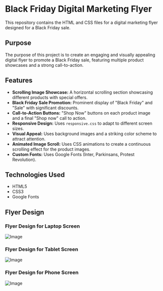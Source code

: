 # Black Friday Digital Marketing Flyer

This repository contains the HTML and CSS files for a digital marketing flyer designed for a Black Friday sale.

## Purpose

The purpose of this project is to create an engaging and visually appealing digital flyer to promote a Black Friday sale, featuring multiple product showcases and a strong call-to-action.

## Features

* **Scrolling Image Showcase:** A horizontal scrolling section showcasing different products with special offers.
* **Black Friday Sale Promotion:** Prominent display of "Black Friday" and "Sale" with significant discounts.
* **Call-to-Action Buttons:** "Shop Now" buttons on each product image and a final "Shop now" call to action.
* **Responsive Design:** Uses `responsive.css` to adapt to different screen sizes.
* **Visual Appeal:** Uses background images and a striking color scheme to attract attention.
* **Animated Image Scroll:** Uses CSS animations to create a continuous scrolling effect for the product images.
* **Custom Fonts:** Uses Google Fonts (Inter, Parkinsans, Protest Revolution).

## Technologies Used

* HTML5
* CSS3
* Google Fonts

## Flyer Design
### Flyer Design for Laptop Screen
![Image](https://github.com/user-attachments/assets/346ebefd-84ec-4ac2-857d-8272fbdc6d60)
### Flyer Design for Tablet Screen
![Image](https://github.com/user-attachments/assets/d72ca509-62a5-427d-9e1c-b644211cb1f5)
### Flyer Design for Phone Screen
![Image](https://github.com/user-attachments/assets/6fb87299-92cf-48dd-9c51-c4464d034ed4)
